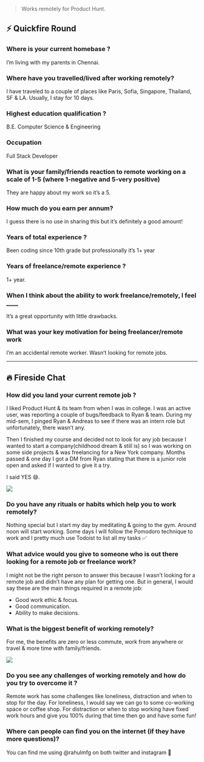 > Works remotely for Product Hunt.

##  ⚡️ Quickfire Round

### Where is your current homebase ?

I’m living with my parents in Chennai.

### Where have you travelled/lived after working remotely?

I have traveled to a couple of places like Paris, Sofia, Singapore, Thailand, SF & LA. Usually, I stay for 10 days.

### Highest education qualification ?

B.E. Computer Science & Engineering

### Occupation

Full Stack Developer

### What is your family/friends reaction to remote working on a scale of 1-5 (where 1-negative and 5-very positive)

They are happy about my work so it’s a 5.

### How much do you earn per annum?

I guess there is no use in sharing this but it’s definitely a good amount!

### Years of total experience ?

Been coding since 10th grade but professionally it’s 1+ year

### Years of freelance/remote experience ?

1+ year.

### When I think about the ability to work freelance/remotely, I feel \_\_\_\_

It’s a great opportunity with little drawbacks.

### What was your key motivation for being freelancer/remote work

I’m an accidental remote worker. Wasn’t looking for remote jobs.

* * *

## 🔥 Fireside Chat

### How did you land your current remote job ?

I liked Product Hunt & its team from when I was in college. I was an active user, was reporting a couple of bugs/feedback to Ryan & team. During my mid-sem, I pinged Ryan & Andreas to see if there was an intern role but unfortunately, there wasn’t any.

Then I finished my course and decided not to look for any job because I wanted to start a company(childhood dream & still is) so I was working on some side projects & was freelancing for a New York company. Months passed & one day I got a DM from Ryan stating that there is a junior role open and asked if I wanted to give it a try.

I said YES 😄.

![](/interviews/rahul_with_product_hunt_team-1024x768.jpg)

### Do you have any rituals or habits which help you to work remotely?

Nothing special but I start my day by meditating & going to the gym. Around noon will start working. Some days I will follow the Pomodoro technique to work and I pretty much use Todoist to list all my tasks ✅

### What advice would you give to someone who is out there looking for a remote job or freelance work?

I might not be the right person to answer this because I wasn’t looking for a remote job and didn’t have any plan for getting one. But in general, I would say these are the main things required in a remote job:

- Good work ethic & focus.
- Good communication.
- Ability to make decisions.

### What is the biggest benefit of working remotely?

For me, the benefits are zero or less commute, work from anywhere or travel & more time with family/friends.

![](/interviews/rahul_in_france-1020x1024.jpg)

### Do you see any challenges of working remotely and how do you try to overcome it ?

Remote work has some challenges like loneliness, distraction and when to stop for the day. For loneliness, I would say we can go to some co-working space or coffee shop. For distraction or when to stop working have fixed work hours and give you 100% during that time then go and have some fun!

### Where can people can find you on the internet (if they have more questions)?

You can find me using @rahulmfg on both twitter and instagram 🙂

